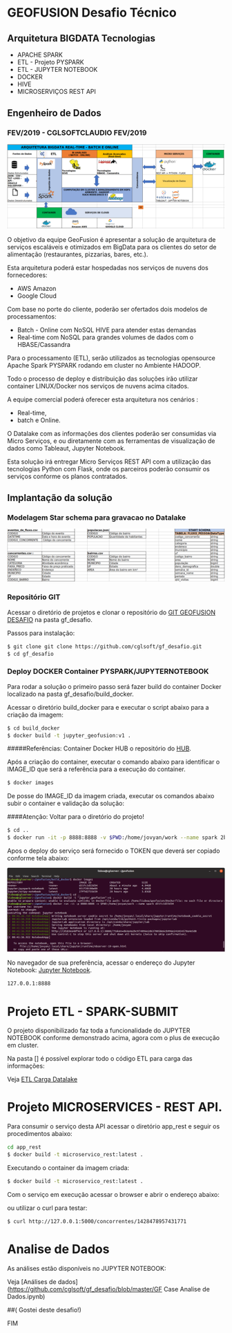 # GEOFUSION  Desafio Técnico 

##  Arquitetura BIGDATA Tecnologias 

 - APACHE SPARK
 - ETL - Projeto PYSPARK  
 - ETL - JUPYTER NOTEBOOK
 - DOCKER 
 - HIVE
 - MICROSERVIÇOS REST API
 
 
## Engenheiro de Dados 

### FEV/2019 - CGLSOFTCLAUDIO FEV/2019

[![N|Solid](arquitetura.png)](https://github.com/cglsoft)


O objetivo da equipe GeoFusion é apresentar a solução de arquitetura de serviços escaláveis e otimizados em 
BigData para os clientes do setor de alimentação (restaurantes, pizzarias, bares, etc.).

Esta arquitetura poderá estar hospedadas nos serviços de nuvens dos fornecedores:
 - AWS Amazon 
 - Google Cloud
 
 
Com base no porte do cliente, poderão ser ofertados dois modelos de processamentos:

  - Batch - Online com NoSQL HIVE para atender estas demandas
  - Real-time com NoSQL para grandes volumes de dados com o HBASE/Cassandra

Para o processamento (ETL), serão utilizados as tecnologias opensource Apache Spark PYSPARK rodando
em cluster no Ambiente HADOOP.

Todo o processo de deploy e distribuição das soluções irão utilizar container LINUX/Docker nos serviços de 
nuvens acima citados.

A equipe comercial poderá oferecer esta arquitetura nos cenários :
 - Real-time, 
 - batch e Online. 

O Datalake com as informações dos clientes poderão ser consumidas via Micro Serviços, e ou
diretamente com as ferramentas de visualização de dados como Tableaut, Jupyter Notebook.
 

Esta solução irá entregar Micro Serviços REST API com a utilização das tecnologias Python 
com Flask, onde os parceiros poderão consumir os serviços conforme os planos contratados.

## Implantação da solução

### Modelagem Star schema para gravacao no Datalake

[![N|Solid](starchema.png)](https://github.com/cglsoft)

 ### Repositório GIT

Acessar o diretório de projetos e clonar o repositório do [GIT GEOFUSION DESAFIO](https://github.com/cglsoft/) na pasta gf_desafio.

Passos para instalação:

```sh
$ git clone git clone https://github.com/cglsoft/gf_desafio.git
$ cd gf_desafio
```

### Deploy DOCKER Container PYSPARK/JUPYTERNOTEBOOK

Para rodar a solução o primeiro passo será fazer build do container Docker localizado na pasta gf_desafio/build_docker.

Acessar o diretório build_docker para e executar o script abaixo para a criação da imagem:

```sh
$ cd build_docker
$ docker build -t jupyter_geofusion:v1 .
```

#####Referências: Container Docker HUB o repositório do [HUB](https://hub.docker.com/).

Após a criação do container, executar o comando abaixo para identificar o IMAGE_ID que será a referência para a execução do container.

```sh
$ docker images
```


De posse do IMAGE_ID da imagem criada, executar os comandos abaixo subir o container e validação da solução:

####Atenção: Voltar para o diretório do projeto!


```sh
$ cd ..
$ docker run -it -p 8888:8888 -v $PWD:/home/jovyan/work --name spark 2bd4d02727b8 
```

Apos o deploy do serviço será fornecido o TOKEN que deverá ser copiado conforme tela abaixo:

[![N|Solid](tokenacesso.png)](http://127.0.0.1:8888)


No navegador de sua preferência, acessar o endereço do Jupyter Notebook: [Jupyter Notebook](http://127.0.0.1:8888).

```sh
127.0.0.1:8888
```

# Projeto ETL - SPARK-SUBMIT  

O projeto disponibilizado faz toda a funcionalidade do JUPYTER NOTEBOOK conforme demonstrado acima, agora com o plus de execução em cluster.

Na pasta [] é possível explorar todo o código ETL para carga das informações:

Veja [ETL Carga Datalake](https://github.com/cglsoft/gf_desafio/tree/master/etl_pyspark)


# Projeto MICROSERVICES - REST API.

Para consumir o serviço desta API acessar o diretório app_rest e seguir os procedimentos abaixo:


```sh
cd app_rest
$ docker build -t microservico_rest:latest .
```

Executando o container da imagem criada:


```sh
$ docker build -t microservico_rest:latest .
```


Com o serviço em execução acessar o browser e abrir o endereço abaixo:

ou utilizar o curl para testar:



```sh
$ curl http://127.0.0.1:5000/concorrentes/1428478957431771
```


# Analise de Dados

As análises estão disponíveis no JUPYTER NOTEBOOK:

Veja [Análises de dados](https://github.com/cglsoft/gf_desafio/blob/master/GF Case Analise de Dados.ipynb)

##( Gostei deste desafio!)


FIM